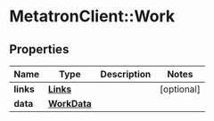 # MetatronClient::Work

## Properties
Name | Type | Description | Notes
------------ | ------------- | ------------- | -------------
**links** | [**Links**](Links.md) |  | [optional] 
**data** | [**WorkData**](WorkData.md) |  | 


